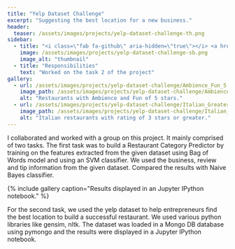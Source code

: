 ```yaml
---
title: "Yelp Dataset Challenge"
excerpt: "Suggesting the best location for a new business."
header:
  teaser: /assets/images/projects/yelp-dataset-challenge-th.png
sidebar:
  - title: "<i class=\"fab fa-github\" aria-hidden=\"true\"></i> <a href=\"https://github.com/yashketkar/yelp-dataset-challenge\">GitHub Repo</a>"
    image: /assets/images/projects/yelp-dataset-challenge-sb.png
    image_alt: "thumbnail"
  - title: "Responsibilities"
    text: "Worked on the task 2 of the project"
gallery:
  - url: /assets/images/projects/yelp-dataset-challenge/Ambience_Fun_5.png
    image_path: /assets/images/projects/yelp-dataset-challenge/Ambience_Fun_5.png
    alt: "Restaurants with Ambience and Fun of 5 stars."
  - url: /assets/images/projects/yelp-dataset-challenge/Italian_Greater_Than_3.png
    image_path: /assets/images/projects/yelp-dataset-challenge/Italian_Greater_Than_3.png
    alt: "Italian restaurants with rating of 3 stars or greater."
---
```

I collaborated and worked with a group on this project. It mainly comprised of two tasks. The first task was to build a Restaurant Category Predictor by training on the features extracted from the given dataset using Bag of Words model and using an SVM classifier. We used the business, review and tip information from the given dataset. Compared the results with Naive Bayes classifier.

{% include gallery caption="Results displayed in an Jupyter IPython notebook." %}

For the second task, we used the yelp dataset to help entrepreneurs find the best location to build a successful restaurant. We used various python libraries like gensim, nltk. The dataset was loaded in a Mongo DB database using pymongo and the results were displayed in a Jupyter IPython notebook.